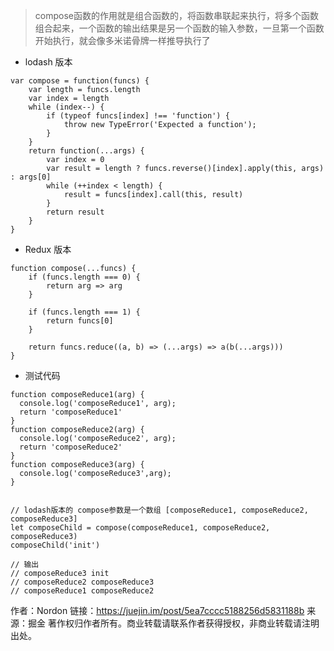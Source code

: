 > compose函数的作用就是组合函数的，将函数串联起来执行，将多个函数组合起来，一个函数的输出结果是另一个函数的输入参数，一旦第一个函数开始执行，就会像多米诺骨牌一样推导执行了

- lodash 版本

```
var compose = function(funcs) {
    var length = funcs.length
    var index = length
    while (index--) {
        if (typeof funcs[index] !== 'function') {
            throw new TypeError('Expected a function');
        }
    }
    return function(...args) {
        var index = 0
        var result = length ? funcs.reverse()[index].apply(this, args) : args[0]
        while (++index < length) {
            result = funcs[index].call(this, result)
        }
        return result
    }
}
```

- Redux 版本

```
function compose(...funcs) {
    if (funcs.length === 0) {
        return arg => arg
    }

    if (funcs.length === 1) {
        return funcs[0]
    }

    return funcs.reduce((a, b) => (...args) => a(b(...args)))
}
```

- 测试代码

```
function composeReduce1(arg) {
  console.log('composeReduce1', arg);
  return 'composeReduce1'
}
function composeReduce2(arg) {
  console.log('composeReduce2', arg);
  return 'composeReduce2'
}
function composeReduce3(arg) {
  console.log('composeReduce3',arg);
}


// lodash版本的 compose参数是一个数组 [composeReduce1, composeReduce2, composeReduce3]
let composeChild = compose(composeReduce1, composeReduce2, composeReduce3)
composeChild('init')

// 输出
// composeReduce3 init
// composeReduce2 composeReduce3
// composeReduce1 composeReduce2
```


作者：Nordon
链接：https://juejin.im/post/5ea7cccc5188256d5831188b
来源：掘金
著作权归作者所有。商业转载请联系作者获得授权，非商业转载请注明出处。